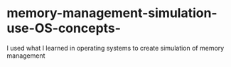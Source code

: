 # memory-management-simulation-use-OS-concepts-

I used what I learned in operating systems to create simulation of memory management
